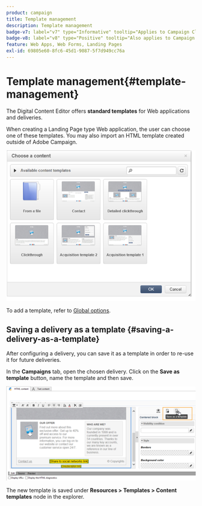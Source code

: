 ```yaml
---
product: campaign
title: Template management
description: Template management
badge-v7: label="v7" type="Informative" tooltip="Applies to Campaign Classic v7"
badge-v8: label="v8" type="Positive" tooltip="Also applies to Campaign v8"
feature: Web Apps, Web Forms, Landing Pages
exl-id: 69805e60-8fc6-45d1-9087-5f7d949cc76a
---
```

# Template management{#template-management}

 

The Digital Content Editor offers **standard templates** for Web applications and deliveries.

When creating a Landing Page type Web application, the user can choose one of these templates. You may also import an HTML template created outside of Adobe Campaign.

![](assets/dce_popup_templatechoice.png)

To add a template, refer to [Global options](content-editor-interface.md#global-options).

## Saving a delivery as a template {#saving-a-delivery-as-a-template}

After configuring a delivery, you can save it as a template in order to re-use it for future deliveries.

In the **Campaigns** tab, open the chosen delivery. Click on the **Save as template** button, name the template and then save.

![](assets/dce_save_model.png)

The new template is saved under **Resources > Templates > Content templates** node in the explorer.
